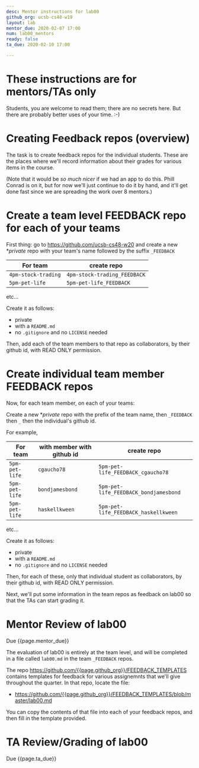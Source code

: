 ```yaml
---
desc: Mentor instructions for lab00
github_org: ucsb-cs48-w19
layout: lab
mentor_due: 2020-02-07 17:00
num: lab00_mentors
ready: false
ta_due: 2020-02-10 17:00

---
```


<div style="display:none">
https://ucsb-cs48.github.io/w19/lab/lab00_mentors/
</div>

# These instructions are for mentors/TAs only

Students, you are welcome to read them; there are no secrets here.   But there are probably better uses of your time. :-)


# Creating Feedback repos (overview)

The task is to create feedback repos for the individual students.  These are the places where we'll record information
about their grades for various items in the course.

(Note that it would be *so much nicer* if we had an app to do this. Phill Conrad is on it, but for now we'll just continue to do it by hand, and it'll get done fast since we are spreading the work over 8 mentors.)

# Create a team level FEEDBACK repo for each of your teams

First thing: go to <https://github.com/ucsb-cs48-w20> and create a new **private* repo with your team's name followed by the suffix `_FEEDBACK`

| For team | create repo |
|----------|-------------|
| `4pm-stock-trading` | `4pm-stock-trading_FEEDBACK` |
| `5pm-pet-life` | `5pm-pet-life_FEEDBACK` |

etc...

Create it as follows:
* private
* with a `README.md`
* no `.gitignore` and no `LICENSE`  needed

Then, add each of the team members to that repo as collaborators, by their github id, with READ ONLY permission.


# Create individual team member FEEDBACK repos

Now, for each team member, on each of your teams:

Create a new **private* repo with the prefix of the team name, then `_FEEDBACK` then `_` then the individual's github id.

For example, 

| For team | with member with github id | create repo |
|----------|----------------------------|--------------|
| `5pm-pet-life` | `cgaucho78`  | `5pm-pet-life_FEEDBACK_cgaucho78` |
| `5pm-pet-life` | `bondjamesbond`  | `5pm-pet-life_FEEDBACK_bondjamesbond` |
| `5pm-pet-life` | `haskellkween`  | `5pm-pet-life_FEEDBACK_haskellkween` |

etc...

Create it as follows:
* private
* with a `README.md`
* no `.gitignore` and no `LICENSE`  needed

Then, for each of these, only that individual student  as collaborators, by their github id, with READ ONLY permission.

Next, we'll put some information in the team repos as feedback on lab00 so that the TAs can start grading it.


# Mentor Review of lab00

Due {{page.mentor_due}}

The evaluation of lab00 is entirely at the team level, and will be completed in a file called `lab00.md` in the team `_FEEDBACK` repos.  

The repo <https://github.com/{{page.github_org}}/FEEDBACK_TEMPLATES> contains templates for feedback for various assignemnts that we'll
give throughout the quarter.  In that repo, locate the file:

* <https://github.com/{{page.github_org}}/FEEDBACK_TEMPLATES/blob/master/lab00.md>

You can copy the contents of that file into each of your feedback repos, and then fill in the template provided.

# TA Review/Grading of lab00

Due {{page.ta_due}}
